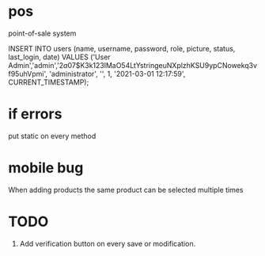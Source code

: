 # pos
point-of-sale system

INSERT INTO users (name, username, password, role, picture, status, last_login, date) VALUES ('User Admin','admin','$2a$07$K3k123lMaO54LtYstringeuNXplzhKSU9ypCNowekq3vf95uhVpmi', 'administrator', '', 1, '2021-03-01 12:17:59', CURRENT_TIMESTAMP);

# if errors
put static on every method

# mobile bug
When adding products the same product can be selected multiple times

# TODO
1. Add verification button on every save or modification.